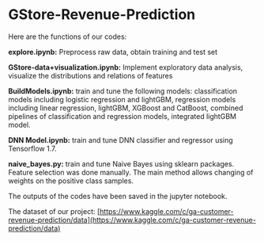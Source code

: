 # GStore-Revenue-Prediction

Here are the functions of our codes: 

**explore.ipynb:** Preprocess raw data, obtain training and test set

**GStore-data+visualization.ipynb:** Implement exploratory data analysis, visualize the distributions and relations of features

**BuildModels.ipynb:** train and tune the following models: classification models including logistic regression and lightGBM, regression models including linear regression, lightGBM, XGBoost and CatBoost, combined pipelines of classification and regression models, integrated lightGBM model.
 
**DNN Model.ipynb:** train and tune DNN classifier and regressor using Tensorflow 1.7.

**naive_bayes.py:** train and tune Naive Bayes using sklearn packages. Feature selection was done manually. The main method allows changing of weights on the positive class samples.

The outputs of the codes have been saved in the jupyter notebook.

The dataset of our project: [https://www.kaggle.com/c/ga-customer-revenue-prediction/data](https://www.kaggle.com/c/ga-customer-revenue-prediction/data)
